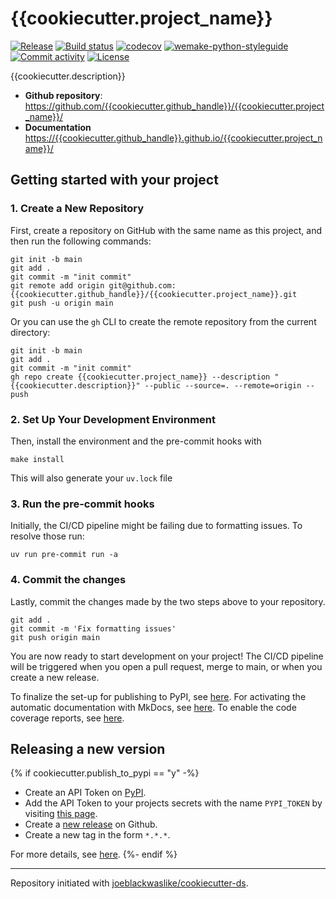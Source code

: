# {{cookiecutter.project_name}}

[![Release](https://img.shields.io/github/v/release/{{cookiecutter.github_handle}}/{{cookiecutter.project_name}})](https://img.shields.io/github/v/release/{{cookiecutter.github_handle}}/{{cookiecutter.project_name}})
[![Build status](https://img.shields.io/github/actions/workflow/status/{{cookiecutter.github_handle}}/{{cookiecutter.project_name}}/main.yml?branch=main)](https://github.com/{{cookiecutter.github_handle}}/{{cookiecutter.project_name}}/actions/workflows/main.yml?query=branch%3Amain)
[![codecov](https://codecov.io/gh/{{cookiecutter.github_handle}}/{{cookiecutter.project_name}}/branch/main/graph/badge.svg)](https://codecov.io/gh/{{cookiecutter.github_handle}}/{{cookiecutter.project_name}})
[![wemake-python-styleguide](https://img.shields.io/badge/style-wemake-000000.svg)](https://github.com/wemake-services/wemake-python-styleguide)
[![Commit activity](https://img.shields.io/github/commit-activity/m/{{cookiecutter.github_handle}}/{{cookiecutter.project_name}})](https://img.shields.io/github/commit-activity/m/{{cookiecutter.github_handle}}/{{cookiecutter.project_name}})
[![License](https://img.shields.io/github/license/{{cookiecutter.github_handle}}/{{cookiecutter.project_name}})](https://img.shields.io/github/license/{{cookiecutter.github_handle}}/{{cookiecutter.project_name}})

{{cookiecutter.description}}

- **Github repository**: <https://github.com/{{cookiecutter.github_handle}}/{{cookiecutter.project_name}}/>
- **Documentation** <https://{{cookiecutter.github_handle}}.github.io/{{cookiecutter.project_name}}/>

## Getting started with your project

### 1. Create a New Repository

First, create a repository on GitHub with the same name as this project, and then run the following commands:

```shell
git init -b main
git add .
git commit -m "init commit"
git remote add origin git@github.com:{{cookiecutter.github_handle}}/{{cookiecutter.project_name}}.git
git push -u origin main
```

Or you can use the `gh` CLI to create the remote repository from the current directory:

```shell
git init -b main
git add .
git commit -m "init commit"
gh repo create {{cookiecutter.project_name}} --description "{{cookiecutter.description}}" --public --source=. --remote=origin --push
```

### 2. Set Up Your Development Environment

Then, install the environment and the pre-commit hooks with

```shell
make install
```

This will also generate your `uv.lock` file

### 3. Run the pre-commit hooks

Initially, the CI/CD pipeline might be failing due to formatting issues. To resolve those run:

```shell
uv run pre-commit run -a
```

### 4. Commit the changes

Lastly, commit the changes made by the two steps above to your repository.

```shell
git add .
git commit -m 'Fix formatting issues'
git push origin main
```

You are now ready to start development on your project!
The CI/CD pipeline will be triggered when you open a pull request, merge to main, or when you create a new release.

To finalize the set-up for publishing to PyPI, see [here](https://joeblackwaslike.github.io/cookiecutter-ds/features/publishing/#set-up-for-pypi).
For activating the automatic documentation with MkDocs, see [here](https://joeblackwaslike.github.io/cookiecutter-ds/features/mkdocs/#enabling-the-documentation-on-github).
To enable the code coverage reports, see [here](https://joeblackwaslike.github.io/cookiecutter-ds/features/codecov/).

## Releasing a new version

{% if cookiecutter.publish_to_pypi == "y" -%}

- Create an API Token on [PyPI](https://pypi.org/).
- Add the API Token to your projects secrets with the name `PYPI_TOKEN` by visiting [this page](https://github.com/{{cookiecutter.github_handle}}/{{cookiecutter.project_name}}/settings/secrets/actions/new).
- Create a [new release](https://github.com/{{cookiecutter.github_handle}}/{{cookiecutter.project_name}}/releases/new) on Github.
- Create a new tag in the form `*.*.*`.

For more details, see [here](https://joeblackwaslike.github.io/cookiecutter-ds/features/cicd/#how-to-trigger-a-release).
{%- endif %}

---

Repository initiated with [joeblackwaslike/cookiecutter-ds](https://github.com/joeblackwaslike/cookiecutter-ds).
